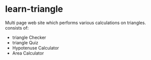 # learn-triangle

Multi page web site which performs various calculations on triangles.
consists of:

<ul>
<li>triangle Checker</li>
<li>triangle Quiz</li>
<li>Hypotenuse Calculator</li>
<li>Area Calculator</li>
</ul>